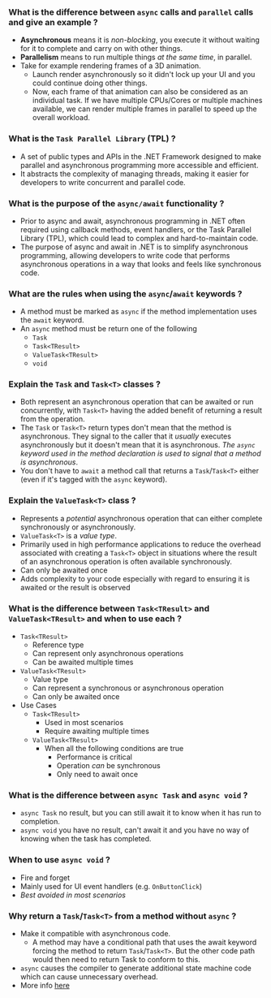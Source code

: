 ### What is the difference between `async` calls and `parallel` calls and give an example ?
- **Asynchronous** means it is *non-blocking*, you execute it without waiting for it to complete and carry on with other things. 
- **Parallelism** means to run multiple things *at the same time*, in parallel.
- Take for example rendering frames of a 3D animation. 
	- Launch render asynchronously so it didn't lock up your UI and you could continue doing other things.
	- Now, each frame of that animation can also be considered as an individual task. If we have multiple CPUs/Cores or multiple machines available, we can render multiple frames in parallel to speed up the overall workload.

### What is the `Task Parallel Library` (TPL) ?
- A set of public types and APIs in the .NET Framework designed to make parallel and asynchronous programming more accessible and efficient. 
- It abstracts the complexity of managing threads, making it easier for developers to write concurrent and parallel code.

### What is the purpose of the `async/await` functionality ?
- Prior to async and await, asynchronous programming in .NET often required using callback methods, event handlers, or the Task Parallel Library (TPL), which could lead to complex and hard-to-maintain code.
- The purpose of async and await in .NET is to simplify asynchronous programming, allowing developers to write code that performs asynchronous operations in a way that looks and feels like synchronous code.

### What are the rules when using the `async`/`await` keywords ?
- A method must be marked as `async` if the method implementation uses the `await` keyword.
- An `async` method must be return one of the following
	- `Task`
	- `Task<TResult>`
	- `ValueTask<TResult>`
	- `void`

### Explain the `Task` and `Task<T>` classes ?
- Both represent an asynchronous operation that can be awaited or run concurrently, with `Task<T>` having the added benefit of returning a result from the operation.
- The `Task` or `Task<T>` return types don't mean that the method is asynchronous. They signal to the caller that it *usually* executes asynchronously but it doesn't mean that it is asynchronous. *The `async` keyword used in the method declaration is used to signal that a method is asynchronous*. 
- You don't have to `await` a method call that returns a `Task`/`Task<T>` either (even if it's tagged with the `async` keyword).

### Explain the `ValueTask<T>` class ?
- Represents a *potential* asynchronous operation that can either complete synchronously or asynchronously.
- `ValueTask<T>` is a *value type*.
- Primarily used in high performance applications to reduce the overhead associated with creating a `Task<T>` object in situations where the result of an asynchronous operation is often available synchronously.
- Can only be awaited once
- Adds complexity to your code especially with regard to ensuring it is awaited or the result is observed

### What is the difference between `Task<TResult>` and `ValueTask<TResult>` and when to use each ?
- `Task<TResult>`
	- Reference type
	- Can represent only asynchronous operations
	- Can be awaited multiple times
- `ValueTask<TResult>`
	- Value type
	- Can represent a synchronous or asynchronous operation
	- Can only be awaited once
- Use Cases
	- `Task<TResult>`
		- Used in most scenarios
		- Require awaiting multiple times
	- `ValueTask<TResult>`
		- When all the following conditions are true
			- Performance is critical 
			- Operation *can* be synchronous
			- Only need to await once

### What is the difference between `async Task` and `async void` ?
- `async Task` no result, but you can still await it to know when it has run to completion.
- `async void` you have no result, can't await it and you have no way of knowing when the task has completed.

### When to use `async void` ?
- Fire and forget
- Mainly used for UI event handlers (e.g. `OnButtonClick`)
- *Best avoided in most scenarios*

### Why return a `Task`/`Task<T>` from a method without `async` ?
- Make it compatible with asynchronous code.
	- A method may have a conditional path that uses the await keyword forcing the method to return `Task`/`Task<T>`. But the other code path would then need to return Task to conform to this.
- `async` causes the compiler to generate additional state machine code which can cause unnecessary overhead.
- More info [here](https://chatgpt.com/c/e66b2653-4129-4bfd-af0b-0625709295a8)